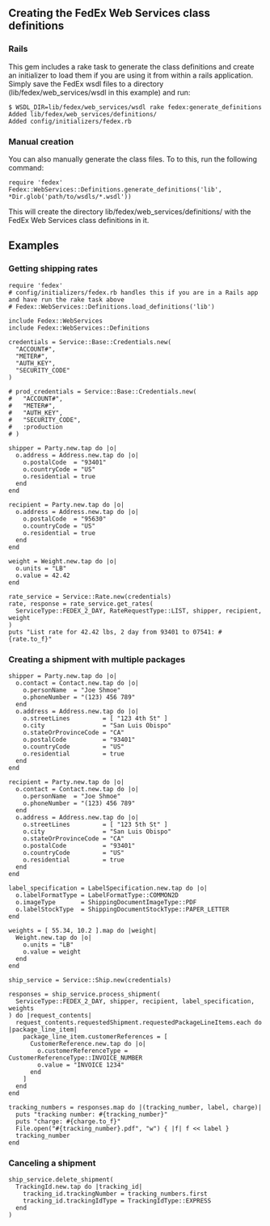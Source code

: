 ## Creating the FedEx Web Services class definitions
### Rails
This gem includes a rake task to generate the class definitions and create an initializer to load them if you are using it from within a rails application.  Simply save the FedEx wsdl files to a directory (lib/fedex/web_services/wsdl in this example) and run:

    $ WSDL_DIR=lib/fedex/web_services/wsdl rake fedex:generate_definitions
    Added lib/fedex/web_services/definitions/
    Added config/initializers/fedex.rb

### Manual creation
You can also manually generate the class files.  To to this, run the following command:

    require 'fedex'
    Fedex::WebServices::Definitions.generate_definitions('lib', *Dir.glob('path/to/wsdls/*.wsdl'))

This will create the directory lib/fedex/web_services/definitions/ with the FedEx Web Services class definitions in it.

## Examples
### Getting shipping rates

    require 'fedex'
    # config/initializers/fedex.rb handles this if you are in a Rails app and have run the rake task above
    # Fedex::WebServices::Definitions.load_definitions('lib')

    include Fedex::WebServices
    include Fedex::WebServices::Definitions

    credentials = Service::Base::Credentials.new(
      "ACCOUNT#",
      "METER#",
      "AUTH_KEY",
      "SECURITY_CODE"
    )

    # prod_credentials = Service::Base::Credentials.new(
    #   "ACCOUNT#",
    #   "METER#",
    #   "AUTH_KEY",
    #   "SECURITY_CODE",
    #   :production
    # )

    shipper = Party.new.tap do |o|
      o.address = Address.new.tap do |o|
        o.postalCode  = "93401"
        o.countryCode = "US"
        o.residential = true
      end
    end

    recipient = Party.new.tap do |o|
      o.address = Address.new.tap do |o|
        o.postalCode  = "95630"
        o.countryCode = "US"
        o.residential = true
      end
    end

    weight = Weight.new.tap do |o|
      o.units = "LB"
      o.value = 42.42
    end

    rate_service = Service::Rate.new(credentials)
    rate, response = rate_service.get_rates(
      ServiceType::FEDEX_2_DAY, RateRequestType::LIST, shipper, recipient, weight
    )
    puts "List rate for 42.42 lbs, 2 day from 93401 to 07541: #{rate.to_f}"


### Creating a shipment with multiple packages

    shipper = Party.new.tap do |o|
      o.contact = Contact.new.tap do |o|
        o.personName  = "Joe Shmoe"
        o.phoneNumber = "(123) 456 789"
      end
      o.address = Address.new.tap do |o|
        o.streetLines         = [ "123 4th St" ]
        o.city                = "San Luis Obispo"
        o.stateOrProvinceCode = "CA"
        o.postalCode          = "93401"
        o.countryCode         = "US"
        o.residential         = true
      end
    end

    recipient = Party.new.tap do |o|
      o.contact = Contact.new.tap do |o|
        o.personName  = "Joe Shmoe"
        o.phoneNumber = "(123) 456 789"
      end
      o.address = Address.new.tap do |o|
        o.streetLines         = [ "123 5th St" ]
        o.city                = "San Luis Obispo"
        o.stateOrProvinceCode = "CA"
        o.postalCode          = "93401"
        o.countryCode         = "US"
        o.residential         = true
      end
    end

    label_specification = LabelSpecification.new.tap do |o|
      o.labelFormatType = LabelFormatType::COMMON2D
      o.imageType       = ShippingDocumentImageType::PDF
      o.labelStockType  = ShippingDocumentStockType::PAPER_LETTER
    end

    weights = [ 55.34, 10.2 ].map do |weight|
      Weight.new.tap do |o|
        o.units = "LB"
        o.value = weight
      end
    end

    ship_service = Service::Ship.new(credentials)

    responses = ship_service.process_shipment(
      ServiceType::FEDEX_2_DAY, shipper, recipient, label_specification, weights
    ) do |request_contents|
      request_contents.requestedShipment.requestedPackageLineItems.each do |package_line_item|
        package_line_item.customerReferences = [
          CustomerReference.new.tap do |o|
            o.customerReferenceType = CustomerReferenceType::INVOICE_NUMBER
            o.value = "INVOICE 1234"
          end
        ]
      end
    end

    tracking_numbers = responses.map do |(tracking_number, label, charge)|
      puts "tracking number: #{tracking_number}"
      puts "charge: #{charge.to_f}"
      File.open("#{tracking_number}.pdf", "w") { |f| f << label }
      tracking_number
    end

### Canceling a shipment

    ship_service.delete_shipment(
      TrackingId.new.tap do |tracking_id|
        tracking_id.trackingNumber = tracking_numbers.first
        tracking_id.trackingIdType = TrackingIdType::EXPRESS
      end
    )
